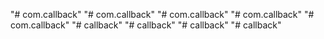 "# com.callback" 
"# com.callback" 
"# com.callback" 
"# com.callback" 
"# com.callback" 
"# callback" 
"# callback" 
"# callback" 
"# callback" 
